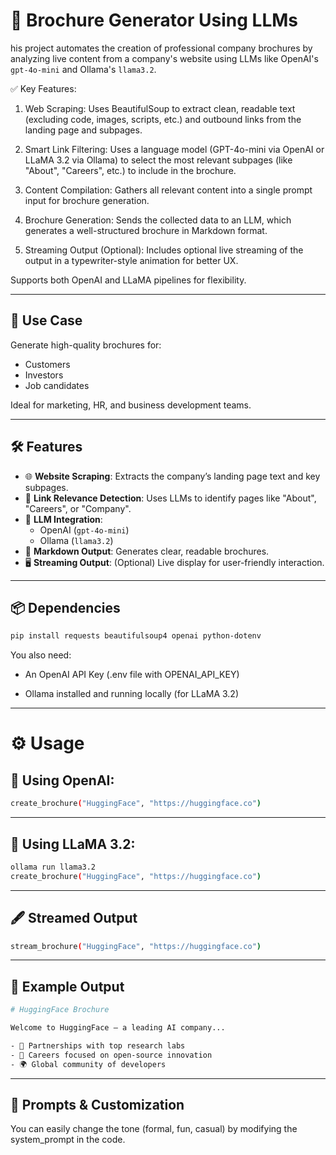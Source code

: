 # 🧠 Brochure Generator Using LLMs
his project automates the creation of professional company brochures by analyzing live content from a company's website using LLMs like OpenAI's `gpt-4o-mini` and Ollama's `llama3.2`.

✅ Key Features:
1. Web Scraping: Uses BeautifulSoup to extract clean, readable text (excluding code, images, scripts, etc.) and outbound links from the landing page and subpages.

2. Smart Link Filtering: Uses a language model (GPT-4o-mini via OpenAI or LLaMA 3.2 via Ollama) to select the most relevant subpages (like "About", "Careers", etc.) to include in the brochure.

3. Content Compilation: Gathers all relevant content into a single prompt input for brochure generation.

4. Brochure Generation: Sends the collected data to an LLM, which generates a well-structured brochure in Markdown format.

5. Streaming Output (Optional): Includes optional live streaming of the output in a typewriter-style animation for better UX.

Supports both OpenAI and LLaMA pipelines for flexibility.

---

## 🚀 Use Case
Generate high-quality brochures for:
- Customers
- Investors
- Job candidates

Ideal for marketing, HR, and business development teams.

---

## 🛠 Features

- 🌐 **Website Scraping**: Extracts the company’s landing page text and key subpages.
- 🔗 **Link Relevance Detection**: Uses LLMs to identify pages like "About", "Careers", or "Company".
- 🧠 **LLM Integration**:
  - OpenAI (`gpt-4o-mini`)
  - Ollama (`llama3.2`)
- 📄 **Markdown Output**: Generates clear, readable brochures.
- 🖥 **Streaming Output**: (Optional) Live display for user-friendly interaction.

---

## 📦 Dependencies

```bash
pip install requests beautifulsoup4 openai python-dotenv
```

You also need:

- An OpenAI API Key (.env file with OPENAI_API_KEY)

- Ollama installed and running locally (for LLaMA 3.2)

---

# ⚙️ Usage

## 📌 Using OpenAI:
```bash
create_brochure("HuggingFace", "https://huggingface.co")
```

---

## 📌 Using  LLaMA 3.2:
```bash
ollama run llama3.2
create_brochure("HuggingFace", "https://huggingface.co")
```

---

## 🖋 Streamed Output
```bash
stream_brochure("HuggingFace", "https://huggingface.co")
```

---

## 🧪 Example Output
```bash
# HuggingFace Brochure

Welcome to HuggingFace — a leading AI company...

- 🤝 Partnerships with top research labs
- 💼 Careers focused on open-source innovation
- 🌍 Global community of developers
```

---
## 🧠 Prompts & Customization
You can easily change the tone (formal, fun, casual) by modifying the system_prompt in the code.


